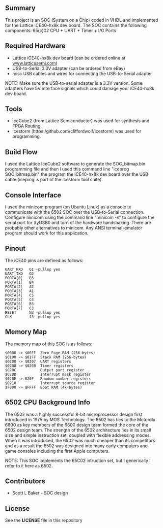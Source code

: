 
## Summary

This project is an SOC (System on a Chip) coded in VHDL and implemented for the Lattice iCE40-hx8k dev board. The SOC contains the following components: 65(c)02 CPU + UART + Timer + I/O Ports

## Required Hardware

* Lattice iCE40-hx8k dev board (can be ordered online at www.latticesemi.com)
* USB-to-Serial 3.3V adapter (can be ordered from eBay)
* misc USB cables and wires for connecting the USB-to-Serial adapter

NOTE: Make sure the USB-to-serial adapter is a 3.3V version. Some adapters have 5V interface signals which could damage your iCE40-hx8k dev board.

## Tools

* IceCube2 (from Lattice Semiconductor) was used for synthesis and FPGA Routing.
* Icestorm (https:/github.com/cliffordwolf/icestorm) was used for programming.


## Build Flow

I used the Lattice IceCube2 software to generate the SOC_bitmap.bin programming file and then I used this command line "iceprog SOC_bitmap.bin" the program the iCE40-hx8k dev board over the USB cable (iceprog is part of the icestorm tool suite).

## Console Interface

I used the minicom program (on Ubuntu Linux) as a console to communicate with the 6502 SOC over the USB-to-Serial connection. Configure minicom using the command line "minicom -s" to configure the serial port for ttyUSB0 and turn of the hardware handshaking. There are probably other alternatives to minicom. Any ANSI terminal-emulator program should work for this application.

## Pinout

The iCE40 pins are defined as follows:
```
UART_RXD   G1 -pullup yes
UART_TXD   G2
PORTA[0]   B5
PORTA[1]   B4
PORTA[2]   A2
PORTA[3]   A1
PORTA[4]   C5
PORTA[5]   C4
PORTA[6]   B3
PORTA[7]   C3
RESET      N3 -pullup yes
CLK        J3 -pullup yes
```

## Memory Map

The memory map of this SOC is as follows:
```
$0000 -> $00FF  Zero Page RAM (256-bytes)
$0100 -> $01FF  Stack RAM (256-bytes)
$0200 -> $0207  UART registers
$0208 -> $020B  Timer registers
$020C           Output port register
$020D           Interrupt mask register
$020E -> 020F   Random number registers
$0210           Interrupt source register
$F000 -> $FFFF  Boot RAM (4k-bytes)
```

## 6502 CPU Background Info

The 6502 was a highly successful 8-bit microprocessor design first introduced in 1975 by MOS Technology. The 6502 has ties to the Motorola 6800 as key members of the 6800 design team formed the core of the 6502 design team. The strength of the 6502 architecture lies in its small size and simple instruction set, coupled with flexible addressing modes. When it was introduced, the 6502 was much cheaper than its competitors and as a result the 6502 was designed into many early computers and game consoles including the first Apple computers.

NOTE: This SOC implements the 65C02 intruction set, but I generically I refer to it here as 6502.


## Contributors

* Scott L Baker - SOC design

## License

See the **LICENSE** file in this repository
